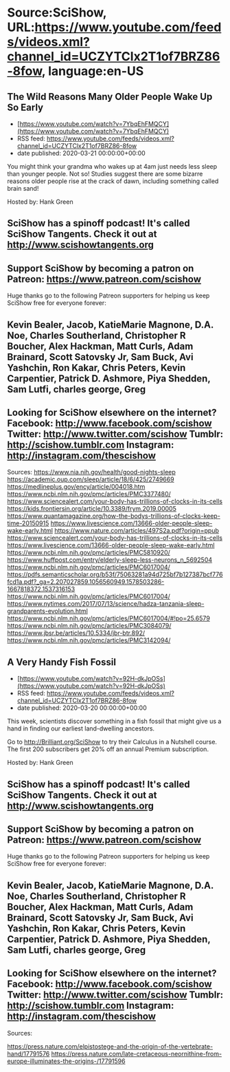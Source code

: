 # Source:SciShow, URL:https://www.youtube.com/feeds/videos.xml?channel_id=UCZYTClx2T1of7BRZ86-8fow, language:en-US

## The Wild Reasons Many Older People Wake Up So Early
 - [https://www.youtube.com/watch?v=7YbqEhFMQCY](https://www.youtube.com/watch?v=7YbqEhFMQCY)
 - RSS feed: https://www.youtube.com/feeds/videos.xml?channel_id=UCZYTClx2T1of7BRZ86-8fow
 - date published: 2020-03-21 00:00:00+00:00

You might think your grandma who wakes up at 4am just needs less sleep than younger people. Not so! Studies suggest there are some bizarre reasons older people rise at the crack of dawn, including something called brain sand!

Hosted by: Hank Green

SciShow has a spinoff podcast! It's called SciShow Tangents. Check it out at http://www.scishowtangents.org
----------
Support SciShow by becoming a patron on Patreon: https://www.patreon.com/scishow
----------
Huge thanks go to the following Patreon supporters for helping us keep SciShow free for everyone forever:

Kevin Bealer, Jacob, KatieMarie Magnone, D.A. Noe, Charles Southerland, Christopher R Boucher, Alex Hackman, Matt Curls, Adam Brainard, Scott Satovsky Jr, Sam Buck, Avi Yashchin, Ron Kakar, Chris Peters, Kevin Carpentier, Patrick D. Ashmore, Piya Shedden, Sam Lutfi, charles george, Greg
----------
Looking for SciShow elsewhere on the internet?
Facebook: http://www.facebook.com/scishow
Twitter: http://www.twitter.com/scishow
Tumblr: http://scishow.tumblr.com
Instagram: http://instagram.com/thescishow
----------
Sources:
https://www.nia.nih.gov/health/good-nights-sleep
https://academic.oup.com/sleep/article/18/6/425/2749669
https://medlineplus.gov/ency/article/004018.htm
https://www.ncbi.nlm.nih.gov/pmc/articles/PMC3377480/
https://www.sciencealert.com/your-body-has-trillions-of-clocks-in-its-cells
https://kids.frontiersin.org/article/10.3389/frym.2019.00005
https://www.quantamagazine.org/how-the-bodys-trillions-of-clocks-keep-time-20150915
https://www.livescience.com/13666-older-people-sleep-wake-early.html
https://www.nature.com/articles/497S2a.pdf?origin=ppub
https://www.sciencealert.com/your-body-has-trillions-of-clocks-in-its-cells
https://www.livescience.com/13666-older-people-sleep-wake-early.html
https://www.ncbi.nlm.nih.gov/pmc/articles/PMC5810920/
https://www.huffpost.com/entry/elderly-sleep-less-neurons_n_5692504
https://www.ncbi.nlm.nih.gov/pmc/articles/PMC6017004/
https://pdfs.semanticscholar.org/b53f/75063281a94d725bf7b127387bcf776fcd1a.pdf?_ga=2.207027859.1056560949.1578503286-1667818372.1537316153
https://www.ncbi.nlm.nih.gov/pmc/articles/PMC6017004/
https://www.nytimes.com/2017/07/13/science/hadza-tanzania-sleep-grandparents-evolution.html
https://www.ncbi.nlm.nih.gov/pmc/articles/PMC6017004/#!po=25.6579
https://www.ncbi.nlm.nih.gov/pmc/articles/PMC3084079/
https://www.jbsr.be/articles/10.5334/jbr-btr.892/
https://www.ncbi.nlm.nih.gov/pmc/articles/PMC3142094/

## A Very Handy Fish Fossil
 - [https://www.youtube.com/watch?v=92H-dkJpOSs](https://www.youtube.com/watch?v=92H-dkJpOSs)
 - RSS feed: https://www.youtube.com/feeds/videos.xml?channel_id=UCZYTClx2T1of7BRZ86-8fow
 - date published: 2020-03-20 00:00:00+00:00

This week, scientists discover something in a fish fossil that might give us a hand in finding our earliest land-dwelling ancestors.

Go to http://Brilliant.org/SciShow to try their Calculus in a Nutshell course. The first 200 subscribers get 20% off an annual Premium subscription.

Hosted by: Hank Green

SciShow has a spinoff podcast! It's called SciShow Tangents. Check it out at http://www.scishowtangents.org
----------
Support SciShow by becoming a patron on Patreon: https://www.patreon.com/scishow
----------
Huge thanks go to the following Patreon supporters for helping us keep SciShow free for everyone forever:

Kevin Bealer, Jacob, KatieMarie Magnone, D.A. Noe, Charles Southerland, Christopher R Boucher, Alex Hackman, Matt Curls, Adam Brainard, Scott Satovsky Jr, Sam Buck, Avi Yashchin, Ron Kakar, Chris Peters, Kevin Carpentier, Patrick D. Ashmore, Piya Shedden, Sam Lutfi, charles george, Greg
----------
Looking for SciShow elsewhere on the internet?
Facebook: http://www.facebook.com/scishow
Twitter: http://www.twitter.com/scishow
Tumblr: http://scishow.tumblr.com
Instagram: http://instagram.com/thescishow
----------
Sources:

https://press.nature.com/elpistostege-and-the-origin-of-the-vertebrate-hand/17791576
https://press.nature.com/late-cretaceous-neornithine-from-europe-illuminates-the-origins-/17791596

